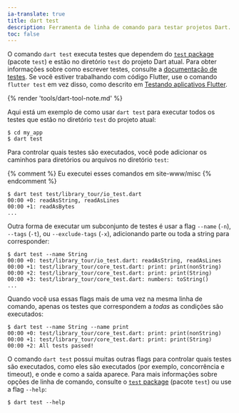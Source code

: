 ```yaml
---
ia-translate: true
title: dart test
description: Ferramenta de linha de comando para testar projetos Dart.
toc: false
---
```


O comando `dart test` executa testes que
dependem do [`test` package][] (pacote `test`) e
estão no diretório `test` do projeto Dart atual.
Para obter informações sobre como escrever testes, consulte a
[documentação de testes][].
Se você estiver trabalhando com código Flutter, use o comando `flutter test` em vez disso,
como descrito em [Testando aplicativos Flutter][].

[documentação de testes]: /guides/testing
[`test` package]: {{site.pub-pkg}}/test
[Testando aplicativos Flutter]: {{site.flutter-docs}}/testing

{% render 'tools/dart-tool-note.md' %}

Aqui está um exemplo de como usar `dart test` para executar todos os testes
que estão no diretório `test` do projeto atual:

```console
$ cd my_app
$ dart test
```

Para controlar quais testes são executados, você pode adicionar os caminhos para
diretórios ou arquivos no diretório `test`:

{% comment %}
  Eu executei esses comandos em site-www/misc
{% endcomment %}

```console
$ dart test test/library_tour/io_test.dart
00:00 +0: readAsString, readAsLines
00:00 +1: readAsBytes
...
```

Outra forma de executar um subconjunto de testes é usar a flag `--name` (`-n`),
`--tags` (`-t`), ou `--exclude-tags` (`-x`),
adicionando parte ou toda a string para corresponder:

```console
$ dart test --name String
00:00 +0: test/library_tour/io_test.dart: readAsString, readAsLines
00:00 +1: test/library_tour/core_test.dart: print: print(nonString)
00:00 +2: test/library_tour/core_test.dart: print: print(String)
00:00 +3: test/library_tour/core_test.dart: numbers: toString()
...
```

Quando você usa essas flags mais de uma vez na mesma linha de comando,
apenas os testes que correspondem a _todas_ as condições são executados:

```console
$ dart test --name String --name print
00:00 +0: test/library_tour/core_test.dart: print: print(nonString)
00:00 +1: test/library_tour/core_test.dart: print: print(String)
00:00 +2: All tests passed!
```

O comando `dart test` possui muitas outras flags para controlar
quais testes são executados,
como eles são executados (por exemplo, concorrência e timeout), e
onde e como a saída aparece.
Para mais informações sobre opções de linha de comando,
consulte o [`test` package][] (pacote `test`) ou
use a flag `--help`:

```console
$ dart test --help
